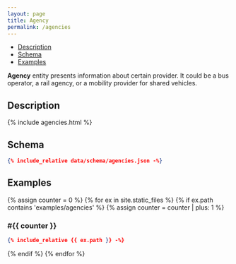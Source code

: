 ```yaml
---
layout: page
title: Agency
permalink: /agencies
---
```


- [Description](#description)
- [Schema](#schema)
- [Examples](#examples)

**Agency** entity presents information about certain provider. It could be
a bus operator, a rail agency, or a mobility provider for shared vehicles.

## Description
{% include agencies.html %}

## Schema
```json
{% include_relative data/schema/agencies.json -%}
```

## Examples
{% assign counter = 0 %}
{% for ex in site.static_files %}
  {% if ex.path contains 'examples/agencies' %}
  {% assign counter = counter | plus: 1 %}
### #{{ counter }}
```json
{% include_relative {{ ex.path }} -%}
```
  {% endif %}
{% endfor %}
